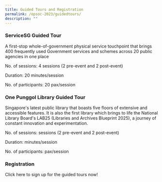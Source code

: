 ```yaml
---
title: Guided Tours and Registration
permalink: /opsoc-2023/guidedtours/
description: ""
---
```

###  ServiceSG Guided Tour   
A first-stop whole-of-government physical service touchpoint that brings 400 frequently used Government services and schemes across 20 public agencies in one place


No. of sessions: 4 sessions (2 pre-event and 2 post-event)

Duration: 20 minutes/session

No. of participants: 20 pax/session

###  One Punggol Library Guided Tour   
Singapore's latest public library that boasts five floors of extensive and accessible features. It is also the first library which brings to life the National Library Board's LAB25 (Libraries and Archives Blueprint 2025), a journey of constant innovation and experimentation.

No. of sessions:  sessions (2 pre-event and 2 post-event)

Duration:  minutes/session

No. of participants:  pax/session

### Registration
Click here to sign up for the guided tours now!